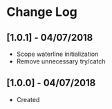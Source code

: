 # Change Log

## [1.0.1] - 04/07/2018
- Scope waterline initialization
- Remove unnecessary try/catch

## [1.0.0] - 04/07/2018
- Created